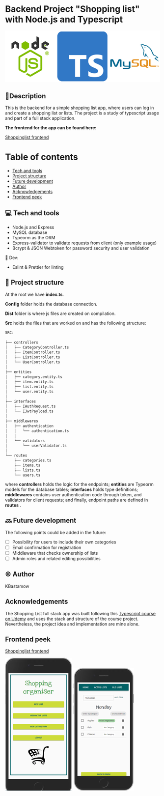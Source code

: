 # Backend Project "Shopping list" with Node.js and Typescript

![logos](./readme/logoback.png)

## 📜Description 

This is the backend for a simple shopping list app, where users can log in and create a shopping list or lists. 
The project is a study of typescript usage and part of a full stack application. 

**The frontend for the app can be found here:**

[Shoppinglist frontend](https://github.com/kbastamow/Shoppinglist_front_Typescript)

# Table of contents

- [Tech and tools](#-tech-and-tools)
- [Project structure](#-project-structure)
- [Future development](#-future-development)
- [Author](#-author)
- [Acknowledgements](#acknowledgements)
- [Frontend peek](#frontend-peek)

## 💻 Tech and tools 

- Node.js and Express
- MySQL database
- Typeorm as the ORM
- Express-validator to validate requests from client (only example usage)
- Bcrypt & JSON Webtoken for password security and user validation

🔨 Dev:
- Eslint & Prettier for linting

## 🌵 Project structure 
At the root we have **index.ts**.

**Config** folder holds the database connection.

**Dist** folder is where js files are created on compilation.

**Src** holds the files that are worked on and has the following structure:

    SRC: 

    ├── controllers 
    │   ├── CategoryController.ts 
    │   ├── ItemController.ts 
    │   ├── ListController.ts 
    │   └── UserController.ts 
    │
    ├── entities 
    │   ├── category.entity.ts 
    │   ├── item.entity.ts 
    │   ├── list.entity.ts 
    │   └── user.entity.ts 
    │
    ├── interfaces 
    │   ├── IAuthRequest.ts 
    │   └── IJwtPayload.ts 
    │ 
    ├── middlewares 
    │   ├── authentication 
    │   │   └── authentication.ts 
    │   │
    │   └── validators 
    │       └── userValidator.ts 
    │
    └── routes
        ├── categories.ts
        ├── items.ts
        ├── lists.ts
        └── users.ts

where **controllers** holds the logic for the endpoints; **entities** are Typeorm models for the database tables; **interfaces** holds type definitions; **middlewares** contains user authentication code through token, and validators for client requests; and finally, endpoint paths are defined in **routes** .

## 🔜 Future development 
The following points could be added in the future:

- [ ] Possibility for users to include their own categories
- [ ] Email confirmation for registration
- [ ] Middleware that checks ownership of lists
- [ ] Admin roles and related editing possibilities 

## ©️ Author
KBastamow

## Acknowledgements

The Shopping List full stack app was built following this [Typescript course on Udemy](https://www.udemy.com/course/typescript-course/) and uses the stack and structure of the course project. Nevertheless, the project idea and implementation are mine alone. 

## Frontend peek 
[Shoppinglist frontend](https://github.com/kbastamow/Shoppinglist_front_Typescript)

![frontend](./readme/home.png)
![frontend2](./readme/listpage.png)
